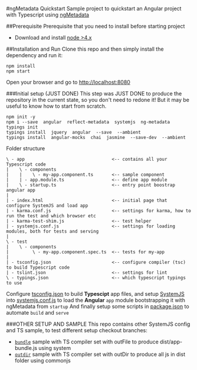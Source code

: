 #ngMetadata Quickstart
Sample project to quickstart an Angular project with Typescript using [ngMetadata](https://github.com/ngParty/ng-metadata)

##Prerequisite
Prerequisite that you need to install before starting project
- Download and install [node >4.x](https://nodejs.org/en/download/)

##Installation and Run
Clone this repo and then simply install the dependency and run it:
```
npm install
npm start
```
Open your browser and go to [http://localhost:8080](http://localhost:8080)



###Initial setup (JUST DONE)
This step was JUST DONE to produce the repository in the current state, so you don't need to redone it!
But it may be useful to know how to start from scratch.
```
npm init -y
npm i --save  angular  reflect-metadata  systemjs  ng-metadata
typings init
typings install  jquery  angular  --save  --ambient
typings install  angular-mocks  chai  jasmine  --save-dev  --ambient
```

Folder structure
```
\ - app                                 <-- contains all your Typescript code
|    \ - components     
|    |    \ - my-app.component.ts       <-- sample component
|    | - app.module.ts                  <-- define app module
|    \ - startup.ts                     <-- entry point boostrap angular app
|
| - index.html                          <-- initial page that configure SystemJS and load app
| - karma.conf.js                       <-- settings for karma, how to run the test and which browser etc
| - karma-test-shim.js                  <-- test helper
| - systemjs.conf.js                    <-- settings for loading modules, both for tests and serving
|
\ - test
|    \ - components
|         \ - my-app.component.spec.ts  <-- tests for my-app
|
| - tsconfig.json                       <-- configure compiler (tsc) to build Typescript code
| - tslint.json                         <-- settings for lint
\ - typings.json                        <-- which typescript typings to use
```

Configure [tsconfig.json](tsconfig.json) to build **Typescipt** app files,
and setup [SystemJS](https://github.com/systemjs/systemjs/blob/master/docs/config-api.md) into [systemjs.conf.js](systemjs.conf.js)
to load the **Angular** `app` module bootstrapping it with ngMetadata from `startup`
And finally setup some scripts in [package.json](package.json) to automate `build` and `serve`

###OTHER SETUP AND SAMPLE
This repo contains other SystemJS config and TS sample, to test different setup checkout branches:
- [`bundle`](https://github.com/dmorosinotto/ng-metadata-quickstart/tree/bundle) sample with TS compiler set with outFile to produce dist/app-bundle.js using system
- [`outdir`](https://github.com/dmorosinotto/ng-metadata-quickstart/tree/outdir) sample with TS compiler set with outDir to produce all js in dist folder using commonjs

